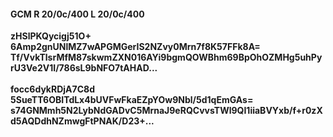 #### GCM R 20/0c/400 L 20/0c/400
**zHSlPKQycigj51O+**<br/>**6Amp2gnUNlMZ7wAPGMGerIS2NZvy0Mrn7f8K57FFk8A=**<br/>**Tf/VvkTlsrMfM87skwmZXN016AYi9bgmQOWBhm69BpOhOZMHg5uhPyrU3Ve2V1I/786sL9bNFO7tAHAD...**<br/><br/>
**focc6dykRDjA7C8d**<br/>**5SueTT6OBITdLx4bUVFwFkaEZpYOw9Nbl/5d1qEmGAs=**<br/>**s74GNMmh5N2LybNdGADvC5MrnaJ9eRQCvvsTWl9QI1iiaBVYxb/f+r0zXd5AQDdhNZmwgFtPNAK/D23+...**